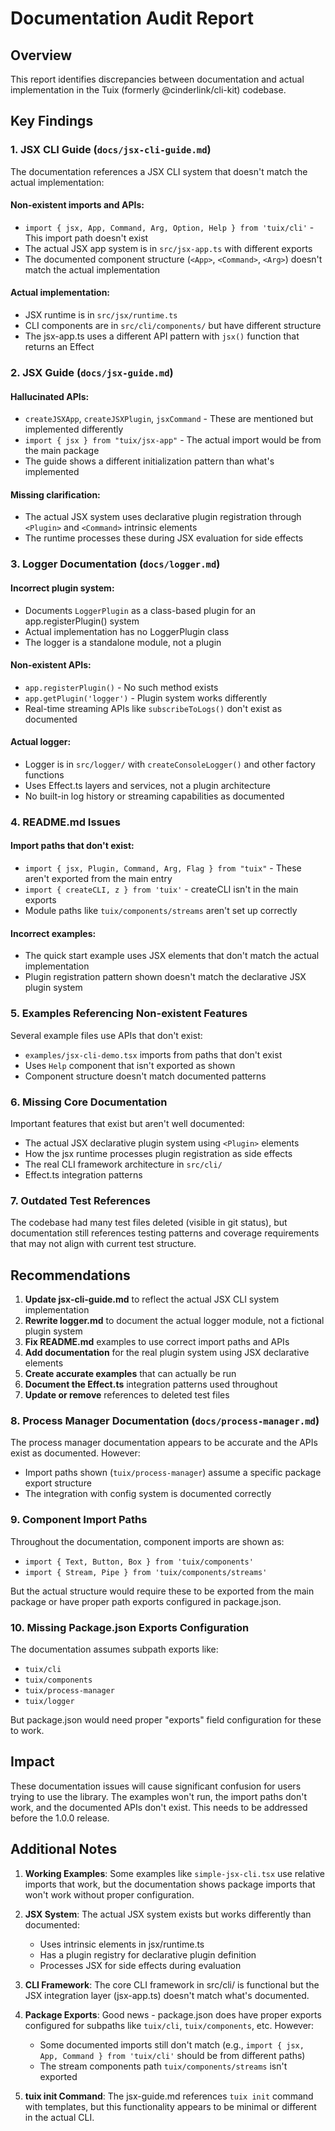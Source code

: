 # Documentation Audit Report

## Overview
This report identifies discrepancies between documentation and actual implementation in the Tuix (formerly @cinderlink/cli-kit) codebase.

## Key Findings

### 1. JSX CLI Guide (`docs/jsx-cli-guide.md`)

The documentation references a JSX CLI system that doesn't match the actual implementation:

#### Non-existent imports and APIs:
- `import { jsx, App, Command, Arg, Option, Help } from 'tuix/cli'` - This import path doesn't exist
- The actual JSX app system is in `src/jsx-app.ts` with different exports
- The documented component structure (`<App>`, `<Command>`, `<Arg>`) doesn't match the actual implementation

#### Actual implementation:
- JSX runtime is in `src/jsx/runtime.ts` 
- CLI components are in `src/cli/components/` but have different structure
- The jsx-app.ts uses a different API pattern with `jsx()` function that returns an Effect

### 2. JSX Guide (`docs/jsx-guide.md`)

#### Hallucinated APIs:
- `createJSXApp`, `createJSXPlugin`, `jsxCommand` - These are mentioned but implemented differently
- `import { jsx } from "tuix/jsx-app"` - The actual import would be from the main package
- The guide shows a different initialization pattern than what's implemented

#### Missing clarification:
- The actual JSX system uses declarative plugin registration through `<Plugin>` and `<Command>` intrinsic elements
- The runtime processes these during JSX evaluation for side effects

### 3. Logger Documentation (`docs/logger.md`)

#### Incorrect plugin system:
- Documents `LoggerPlugin` as a class-based plugin for an app.registerPlugin() system
- Actual implementation has no LoggerPlugin class
- The logger is a standalone module, not a plugin

#### Non-existent APIs:
- `app.registerPlugin()` - No such method exists
- `app.getPlugin('logger')` - Plugin system works differently
- Real-time streaming APIs like `subscribeToLogs()` don't exist as documented

#### Actual logger:
- Logger is in `src/logger/` with `createConsoleLogger()` and other factory functions
- Uses Effect.ts layers and services, not a plugin architecture
- No built-in log history or streaming capabilities as documented

### 4. README.md Issues

#### Import paths that don't exist:
- `import { jsx, Plugin, Command, Arg, Flag } from "tuix"` - These aren't exported from the main entry
- `import { createCLI, z } from 'tuix'` - createCLI isn't in the main exports
- Module paths like `tuix/components/streams` aren't set up correctly

#### Incorrect examples:
- The quick start example uses JSX elements that don't match the actual implementation
- Plugin registration pattern shown doesn't match the declarative JSX plugin system

### 5. Examples Referencing Non-existent Features

Several example files use APIs that don't exist:
- `examples/jsx-cli-demo.tsx` imports from paths that don't exist
- Uses `Help` component that isn't exported as shown
- Component structure doesn't match documented patterns

### 6. Missing Core Documentation

Important features that exist but aren't well documented:
- The actual JSX declarative plugin system using `<Plugin>` elements
- How the jsx runtime processes plugin registration as side effects
- The real CLI framework architecture in `src/cli/`
- Effect.ts integration patterns

### 7. Outdated Test References

The codebase had many test files deleted (visible in git status), but documentation still references testing patterns and coverage requirements that may not align with current test structure.

## Recommendations

1. **Update jsx-cli-guide.md** to reflect the actual JSX CLI system implementation
2. **Rewrite logger.md** to document the actual logger module, not a fictional plugin system  
3. **Fix README.md** examples to use correct import paths and APIs
4. **Add documentation** for the real plugin system using JSX declarative elements
5. **Create accurate examples** that can actually be run
6. **Document the Effect.ts** integration patterns used throughout
7. **Update or remove** references to deleted test files

### 8. Process Manager Documentation (`docs/process-manager.md`)

The process manager documentation appears to be accurate and the APIs exist as documented. However:
- Import paths shown (`tuix/process-manager`) assume a specific package export structure
- The integration with config system is documented correctly

### 9. Component Import Paths

Throughout the documentation, component imports are shown as:
- `import { Text, Button, Box } from 'tuix/components'`
- `import { Stream, Pipe } from 'tuix/components/streams'`

But the actual structure would require these to be exported from the main package or have proper path exports configured in package.json.

### 10. Missing Package.json Exports Configuration

The documentation assumes subpath exports like:
- `tuix/cli`
- `tuix/components`  
- `tuix/process-manager`
- `tuix/logger`

But package.json would need proper "exports" field configuration for these to work.

## Impact

These documentation issues will cause significant confusion for users trying to use the library. The examples won't run, the import paths don't work, and the documented APIs don't exist. This needs to be addressed before the 1.0.0 release.

## Additional Notes

1. **Working Examples**: Some examples like `simple-jsx-cli.tsx` use relative imports that work, but the documentation shows package imports that won't work without proper configuration.

2. **JSX System**: The actual JSX system exists but works differently than documented:
   - Uses intrinsic elements in jsx/runtime.ts
   - Has a plugin registry for declarative plugin definition
   - Processes JSX for side effects during evaluation

3. **CLI Framework**: The core CLI framework in src/cli/ is functional but the JSX integration layer (jsx-app.ts) doesn't match what's documented.

4. **Package Exports**: Good news - package.json does have proper exports configured for subpaths like `tuix/cli`, `tuix/components`, etc. However:
   - Some documented imports still don't match (e.g., `import { jsx, App, Command } from 'tuix/cli'` should be from different paths)
   - The stream components path `tuix/components/streams` isn't exported

5. **tuix init Command**: The jsx-guide.md references `tuix init` command with templates, but this functionality appears to be minimal or different in the actual CLI.